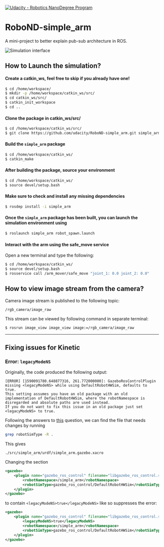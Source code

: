 [![Udacity - Robotics NanoDegree Program](https://s3-us-west-1.amazonaws.com/udacity-robotics/Extra+Images/RoboND_flag.png)](https://www.udacity.com/robotics)

# RoboND-simple_arm

A mini-project to better explain pub-sub architecture in ROS.

![Simulation interface](images/simulation.png)

## How to Launch the simulation?

#### Create a catkin_ws, feel free to skip if you already have one!
```sh
$ cd /home/workspace/
$ mkdir -p /home/workspace/catkin_ws/src/
$ cd catkin_ws/src/
$ catkin_init_workspace
$ cd ..
```

#### Clone the package in catkin_ws/src/
```sh
$ cd /home/workspace/catkin_ws/src/
$ git clone https://github.com/udacity/RoboND-simple_arm.git simple_arm
```

#### Build the `simple_arm` package
```sh
$ cd /home/workspace/catkin_ws/
$ catkin_make
```

#### After building the package, source your environment
```sh
$ cd /home/workspace/catkin_ws/
$ source devel/setup.bash
```

#### Make sure to check and install any missing dependencies
```sh
$ rosdep install -i simple_arm
```

#### Once the `simple_arm` package has been built, you can launch the simulation environment using
```sh
$ roslaunch simple_arm robot_spawn.launch
```

#### Interact with the arm using the safe_move service
Open a new terminal and type the following:
```sh
$ cd /home/workspace/catkin_ws/
$ source devel/setup.bash
$ rosservice call /arm_mover/safe_move "joint_1: 0.0 joint_2: 0.0"
```

## How to view image stream from the camera?
Camera image stream is published to the following topic:
```
/rgb_camera/image_raw
```

This stream can be viewed by following command in separate terminal:
```sh
$ rosrun image_view image_view image:=/rgb_camera/image_raw
```


---

## Fixing issues for Kinetic

### Error: `legacyModeNS`

Originally, the code produced the following output:

```
[ERROR] [1590091780.648877316, 261.772000000]: GazeboRosControlPlugin missing <legacyModeNS> while using DefaultRobotHWSim, defaults to true.
This setting assumes you have an old package with an old implementation of DefaultRobotHWSim, where the robotNamespace is disregarded and absolute paths are used instead.
If you do not want to fix this issue in an old package just set <legacyModeNS> to true.
```

Following the answers to [this](https://answers.ros.org/question/292444/gazebo_ros_control-plugin-gazeboroscontrolplugin-missing-legacymodens-defaultrobothwsim/) question, we can find the file that needs changes by running

```bash
grep robotSimType -R .
```

This gives

```
./src/simple_arm/urdf/simple_arm.gazebo.xacro
```

Changing the section

```xml
<gazebo>
    <plugin name="gazebo_ros_control" filename="libgazebo_ros_control.so">
        <robotNamespace>/simple_arm</robotNamespace>
        <robotSimType>gazebo_ros_control/DefaultRobotHWSim</robotSimType>
    </plugin>
</gazebo>
```

to contain `<legacyModeNS>true</legacyModeNS>` like so suppresses the error:

```xml
<gazebo>
    <plugin name="gazebo_ros_control" filename="libgazebo_ros_control.so">
        <legacyModeNS>true</legacyModeNS>
        <robotNamespace>/simple_arm</robotNamespace>
        <robotSimType>gazebo_ros_control/DefaultRobotHWSim</robotSimType>
    </plugin>
</gazebo>
```
